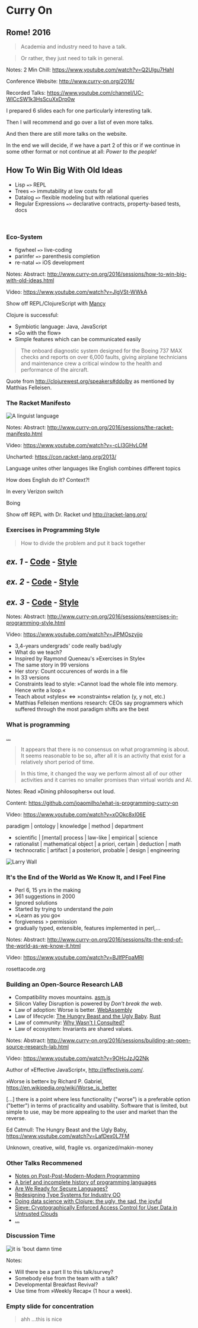 <!-- .slide: data-background="./resources/curry-on-logo.jpg" -->
# Curry On

## Rome! 2016

> Academia and industry need to have a talk.

> Or rather, they just need to talk in general.

Notes:
2 Min Chill: https://www.youtube.com/watch?v=Q2Ulgu7HahI

Conference Website: http://www.curry-on.org/2016/

Recorded Talks: https://www.youtube.com/channel/UC-WICcSW1k3HsScuXxDrp0w

I prepared 6 slides each for one particularly interesting talk.

Then I will recommend and go over a list of even more talks.

And then there are still more talks on the website.

In the end we will decide, if we have a part 2 of this or if we continue in some other format or not continue at all: *Power to the people!*



<!-- .slide: data-background="./resources/boeing-737-max.jpg" -->
## How To Win Big With Old Ideas

- Lisp `=>` REPL
- Trees `=>` immutability at low costs for all
- Datalog `=>` flexible modeling but with relational queries
- Regular Expressions `=>` declarative contracts, property-based tests, docs

<br>

### Eco-System

- figwheel `=>` live-coding
- parinfer `=>` parenthesis completion
- re-natal `=>` iOS development

Notes:
Abstract: http://www.curry-on.org/2016/sessions/how-to-win-big-with-old-ideas.html

Video: https://www.youtube.com/watch?v=JlgVSt-WWkA

Show off REPL/ClojureScript with [Mancy](http://mancy-re.pl/)

Clojure is successful:

- Symbiotic language: Java, JavaScript
- »Go with the flow»
- Simple features which can be communicated easily

> The onboard diagnostic system designed for the Boeing 737 MAX checks and reports on over 6,000 faults, giving airplane technicians and maintenance crew a critical window to the health and performance of the aircraft.

Quote from http://clojurewest.org/speakers#ddolby as mentioned by Matthias Felleisen.



<!-- .slide: data-background="./resources/uncharted-4.jpg" -->
### The Racket Manifesto
![A linguist language](./resources/a-linguist-language.png)

Notes:
Abstract: http://www.curry-on.org/2016/sessions/the-racket-manifesto.html

Video: https://www.youtube.com/watch?v=-cLI3GHvLOM

Uncharted: https://con.racket-lang.org/2013/

Language unites other languages like English combines different topics

How does English do it? Context?!

In every Verizon switch

Boing

Show off REPL with Dr. Racket und http://racket-lang.org/



<!-- .slide: data-background="./resources/senior-exercise.jpg" -->
### Exercises in Programming Style

> How to divide the problem and put it back together

## *ex. 1* - [Code](https://raw.githubusercontent.com/crista/exercises-in-programming-style/master/03-monolith/tf-03.py)  - [Style](https://github.com/crista/exercises-in-programming-style/tree/master/03-monolith)
## *ex. 2* - [Code](https://github.com/crista/exercises-in-programming-style/blob/master/04-cookbook/tf-04.py)  - [Style](https://github.com/crista/exercises-in-programming-style/tree/master/04-cookbook)
## *ex. 3* - [Code](https://github.com/crista/exercises-in-programming-style/blob/master/05-pipeline/tf-05.py) - [Style](https://github.com/crista/exercises-in-programming-style/tree/master/05-pipeline)

Notes:
Abstract: http://www.curry-on.org/2016/sessions/exercises-in-programming-style.html

Video: https://www.youtube.com/watch?v=JlPMOszyjjo

- 3,4-years undergrads' code really bad/ugly
- What do we teach?
- Inspired by Raymond Queneau's »Exercises in Style«
- The same story in 99 versions
- Her story: Count occurences of words in a file
- In 33 versions
- Constraints lead to style: »Cannot load the whole file into memory. Hence write a loop.«
- Teach about »styles« <=> »constraints« relation (y, y not, etc.)
- Matthias Felleisen mentions research: CEOs say programmers which suffered through the most paradigm shifts are the best



<!-- .slide: data-background="./resources/dining.jpg" -->
### What is programming

[...](https://github.com/joaomilho/what-is-programming-curry-on#dining-philosophers)

> It appears that there is no consensus on what programming is about. It seems reasonable to be so, after all it is an activity that exist for a relatively short period of time.

> In this time, it changed the way we perform almost all of our other activities and it carries no smaller promises than virtual worlds and AI.

Notes:
Read »Dining philosophers« out loud.

Content: https://github.com/joaomilho/what-is-programming-curry-on

Video: https://www.youtube.com/watch?v=xOOkc8xI06E

paradigm | ontology | knowledge | method | department

- scientific | [mental] process	| law-like	| empirical	| science
- rationalist | mathematical object	| a priori, certain	| deduction	| math
- technocratic | artifact | a posteriori, probable | design | engineering



<!-- .slide: data-background="./resources/portal.jpg" -->
![Larry Wall](./resources/larry-wall.jpg)

### It's the End of the World as We Know It, and I Feel Fine

- Perl 6, 15 yrs in the making
- 361 suggestions in 2000
- Ignored solutions
- Started by trying to understand the *pain*
- »Learn as you go«
- forgiveness > permission
- gradually typed, extensible, features implemented in perl,...

Notes:
Abstract: http://www.curry-on.org/2016/sessions/its-the-end-of-the-world-as-we-know-it.html

Video: https://www.youtube.com/watch?v=BJIfPFpaMRI

rosettacode.org



<!-- .slide: data-background="./resources/mozilla-research.jpg" -->
### Building an Open-Source Research LAB

- Compatibility moves mountains. [asm.js](http://asmjs.org/)
- Silicon Valley Disruption is powered by *Don't break the web*.
- Law of adoption: Worse is better. [WebAssembly](https://webassembly.github.io/)
- Law of lifecycle: [The Hungry Beast and the Ugly Baby](https://www.youtube.com/watch?v=LafDex0L7FM). [Rust](https://www.rust-lang.org/)
- Law of community: [Why Wasn't I Consulted?](http://www.ftrain.com/wwic.html)
- Law of ecosystem: Invariants are shared values.

Notes:
Abstract: http://www.curry-on.org/2016/sessions/building-an-open-source-research-lab.html

Video: https://www.youtube.com/watch?v=9OHcJzJQ2Nk

Author of »Effective JavaScript«, http://effectivejs.com/.

»Worse is better« by Richard P. Gabriel, https://en.wikipedia.org/wiki/Worse_is_better

[...] there is a point where less functionality ("worse") is a preferable option ("better") in terms of practicality and usability. Software that is limited, but simple to use, may be more appealing to the user and market than the reverse.

Ed Catmull: The Hungry Beast and the Ugly Baby, https://www.youtube.com/watch?v=LafDex0L7FM

Unknown, creative, wild, fragile vs. organized/makin-money



### Other Talks Recommened
- [Notes on Post-Post-Modern-Modern Programming](http://www.curry-on.org/2016/sessions/notes-on-post-post-modern-modern-programming.html)
- [A brief and incomplete history of programming languages](http://www.curry-on.org/2016/sessions/a-brief-and-incomplete-history-of-programming-languages.html)
- [Are We Ready for Secure Languages?](http://www.curry-on.org/2016/sessions/are-we-ready-for-secure-languages.html)
- [Redesigning Type Systems for Industry OO](http://www.curry-on.org/2016/sessions/redesigning-type-systems-for-industry-oo.html)
- [Doing data science with Clojure: the ugly, the sad, the joyful](http://www.curry-on.org/2016/sessions/doing-data-science-with-clojure.html)
- [Sieve: Cryptographically Enforced Access Control for User Data in Untrusted Clouds](http://www.curry-on.org/2016/sessions/sieve-cryptographically-enforced-access-control.html)
- [...](http://www.curry-on.org/2016/#program)



### Discussion Time

![it is 'bout damn time](./resources/damn-time.gif)

Notes:
- Will there be a part II to this talk/survey?
- Somebody else from the team with a talk?
- Developmental Breakfast Revival?
- Use time from »Weekly Recap« (1 hour a week).



### Empty slide for concentration
> ahh ...this is nice
